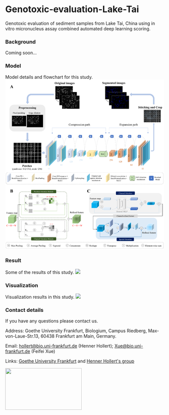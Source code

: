 # Genotoxic-evaluation-Lake-Tai
Genotoxic evaluation of sediment samples from Lake Tai, China using in vitro micronucleus assay combined automated deep learning scoring.

### Background
Coming soon...

### Model
Model details and flowchart for this study.
<img src="https://github.com/Tianyu-Zhang0319/Genotoxic-evaluation-Lake-Tai/blob/main/Figures/Model.png"/>


### Result
Some of the results of this study.
<img src="https://github.com/Tianyu-Zhang0319/Genotoxic-evaluation-Lake-Tai/blob/main/Figures/Results.png"/>


### Visualization
Visualization results in this study.
<img src="https://github.com/Tianyu-Zhang0319/Genotoxic-evaluation-Lake-Tai/blob/main/Figures/Visualization.png"/>

### Contact details
If you have any questions please contact us.

Address: Goethe University Frankfurt, Biologium, Campus Riedberg, Max-von-Laue-Str.13, 60438 Frankfurt am Main, Germany.

Email: hollert@bio.uni-frankfurt.de (Henner Hollert); Xue@bio.uni-frankfurt.de (Feifei Xue)

Links: [Goethe University Frankfurt](https://www.goethe-university-frankfurt.de/en?legacy_request=1) and [Henner Hollert's group](https://www.bio.uni-frankfurt.de/43970666/Abt__Hollert)

<img src="https://github.com/Tianyu-Zhang0319/Genotoxic-evaluation-Lake-Tai/blob/main/Figures/Goethe.png" width="242" height="132"/> 
